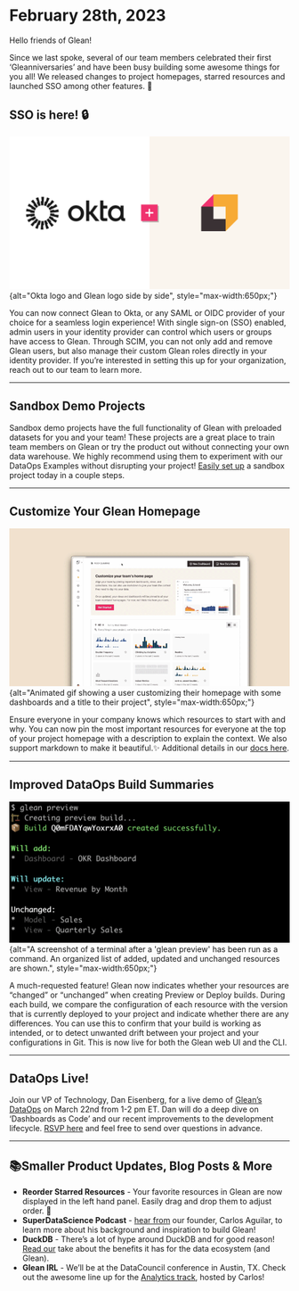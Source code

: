 # February 28th, 2023

Hello friends of Glean!

Since we last spoke, several of our team members celebrated their first ‘Gleanniversaries’ and have been busy building some awesome things for you all! We released changes to project homepages, starred resources and launched SSO among other features. 🚀

## SSO is here! 🔒

![image](../assets/product_updates/230228_okta.png){alt="Okta logo and Glean logo side by side", style="max-width:650px;"}

You can now connect Glean to Okta, or any SAML or OIDC provider of your choice for a seamless login experience! With single sign-on (SSO) enabled, admin users in your identity provider can control which users or groups have access to Glean. Through SCIM, you can not only add and remove Glean users, but also manage their custom Glean roles directly in your identity provider. If you’re interested in setting this up for your organization, reach out to our team to learn more.

---

## Sandbox Demo Projects

Sandbox demo projects have the full functionality of Glean with preloaded datasets for you and your team! These projects are a great place to train team members on Glean or try the product out without connecting your own data warehouse. We highly recommend using them to experiment with our DataOps Examples without disrupting your project! [Easily set up](../docs/project-management/demo-projects.md) a sandbox project today in a couple steps.

---

## Customize Your Glean Homepage

![image](../assets/product_updates/230228_homepage.gif){alt="Animated gif showing a user customizing their homepage with some dashboards and a title to their project", style="max-width:650px;"}

Ensure everyone in your company knows which resources to start with and why.  You can now pin the most important resources for everyone at the top of your project homepage with a description to explain the context. We also support markdown to make it beautiful.✨ Additional details in our [docs here](../docs/data-ops/config-schema/Homepage-Launchpad.md).

---

## Improved DataOps Build Summaries

![image](../assets/product_updates/230228_dataopsbuild.png){alt="A screenshot of a terminal after a 'glean preview' has been run as a command.  An organized list of added, updated and unchanged resources are shown.", style="max-width:650px;"}

A much-requested feature! Glean now indicates whether your resources are “changed” or “unchanged” when creating Preview or Deploy builds. During each build, we compare the configuration of each resource with the version that is currently deployed to your project and indicate whether there are any differences. You can use this to confirm that your build is working as intended, or to detect unwanted drift between your project and your configurations in Git. This is now live for both the Glean web UI and the CLI.

---

## DataOps Live!

Join our VP of Technology, Dan Eisenberg, for a live demo of [Glean’s DataOps](../docs/data-ops/index.md) on March 22nd from 1-2 pm ET. Dan will do a deep dive on ‘Dashboards as Code’ and our recent improvements to the development lifecycle. [RSVP here](https://app.livestorm.co/glean-io/glean-dataops-live?s=52e05471-02d9-4ba3-9263-15c4ff53ee75) and feel free to send over questions in advance.

---

## 📚Smaller Product Updates, Blog Posts & More 

- **Reorder Starred Resources** - Your favorite resources in Glean are now displayed in the left hand panel. Easily drag and drop them to adjust order. 🌟
- **SuperDataScience Podcast** - [hear from](https://www.superdatascience.com/podcast/efficiently-gleaning-insights-from-vast-data-warehouses) our founder, Carlos Aguilar, to learn more about his background and inspiration to build Glean!
- **DuckDB** - There’s a lot of hype around DuckDB and for good reason! [Read our](https://glean.io/blog-posts/using-duckdb-for-not-so-big-data-in-glean) take about the benefits it has for the data ecosystem (and Glean).
- **Glean IRL** - We’ll be at the DataCouncil conference in Austin, TX. Check out the awesome line up for the [Analytics track](https://www.datacouncil.ai/austin), hosted by Carlos!
